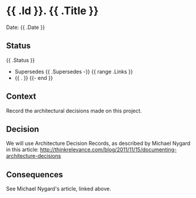 # {{ .Id }}. {{ .Title }}

Date: {{ .Date }}

## Status

{{ .Status }}

  * Supersedes {{ .Supersedes -}}
{{ range .Links }}
  * {{ . }}
{{- end }}

## Context

Record the architectural decisions made on this project.

## Decision

We will use Architecture Decision Records, as described by Michael Nygard in this article: http://thinkrelevance.com/blog/2011/11/15/documenting-architecture-decisions

## Consequences

See Michael Nygard's article, linked above.
